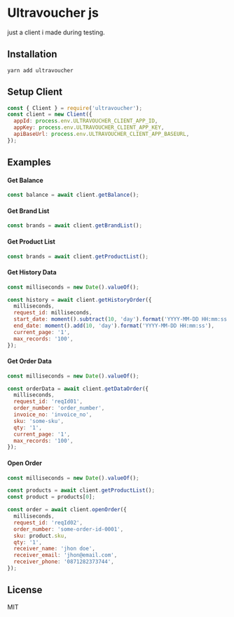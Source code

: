 # Ultravoucher js

just a client i made during testing.


## Installation

```
yarn add ultravoucher
```

## Setup Client

```javascript
const { Client } = require('ultravoucher');
const client = new Client({
  appId: process.env.ULTRAVOUCHER_CLIENT_APP_ID,
  appKey: process.env.ULTRAVOUCHER_CLIENT_APP_KEY,
  apiBaseUrl: process.env.ULTRAVOUCHER_CLIENT_APP_BASEURL,
});
```

## Examples

#### Get Balance

```javascript
const balance = await client.getBalance();
```

#### Get Brand List

```javascript
const brands = await client.getBrandList();
```

#### Get Product List

```javascript
const brands = await client.getProductList();
```

#### Get History Data

```javascript
const milliseconds = new Date().valueOf();

const history = await client.getHistoryOrder({
  milliseconds,
  request_id: milliseconds,
  start_date: moment().subtract(10, 'day').format('YYYY-MM-DD HH:mm:ss'),
  end_date: moment().add(10, 'day').format('YYYY-MM-DD HH:mm:ss'),
  current_page: '1',
  max_records: '100',
});
```

#### Get Order Data

```javascript
const milliseconds = new Date().valueOf();

const orderData = await client.getDataOrder({
  milliseconds,
  request_id: 'reqId01',
  order_number: 'order_number',
  invoice_no: 'invoice_no',
  sku: 'some-sku',
  qty: '1',
  current_page: '1',
  max_records: '100',
});
```

#### Open Order

```javascript
const milliseconds = new Date().valueOf();

const products = await client.getProductList();
const product = products[0];

const order = await client.openOrder({
  milliseconds,
  request_id: 'reqId02',
  order_number: 'some-order-id-0001',
  sku: product.sku,
  qty: '1',
  receiver_name: 'jhon doe',
  receiver_email: 'jhon@email.com',
  receiver_phone: '0871282373744',
});
```

## License

MIT
